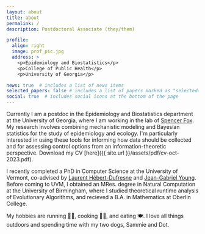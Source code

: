```yaml
---
layout: about
title: about
permalink: /
description: Postdoctoral Associate (they/them)

profile:
  align: right
  image: prof_pic.jpg
  address: >
    <p>Epidemiology and Biostatistics</p>
    <p>College of Public Health</p>
    <p>University of Georgia</p>

news: true  # includes a list of news items
selected_papers: false # includes a list of papers marked as "selected={true}"
social: true  # includes social icons at the bottom of the page
---
```


Currently I am a postdoc in the Epidemiology and Biostatistics department at the University of Georgia, where I am working in the lab of [Spencer Fox](https://spncrfx.wordpress.com/).
My research involves combining mechanistic modeling and Bayesian statistics for the study of epidemiology and ecology. 
I'm particularly interested in using these tools for informing how data should be collected and for assessing control options from an information-theoretic perspective. Download my CV [here]({{ site.url }}/assets/pdf/cv-oct-2023.pdf).

I recently completed a PhD in Computer Science at the University of Vermont, co-advised by [Laurent Hébert-Dufresne](http://laurenthebertdufresne.github.io/) and [Jean-Gabriel Young](https://www.jgyoung.ca/).
Before coming to UVM, I obtained an MRes. degree in Natural Computation at the University of Birmingham, where I studied theoretical runtime analysis of Evolutionary Algorithms, and recieved a B.A. in Mathematics at Oberlin College.

My hobbies are running 🏃‍♀️, cooking 👩‍🍳, and eating 🍽. I love all things outdoors and spending time with my two dogs, Sammie and Dot.
